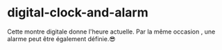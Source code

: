 # digital-clock-and-alarm
Cette montre digitale donne l'heure actuelle. 
Par la même occasion , une alarme peut être également définie.😎
